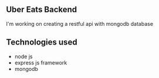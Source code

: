## Uber Eats Backend

I'm working on creating a restful api with mongodb database

## Technologies used

- node js
- express js framework
- mongodb
